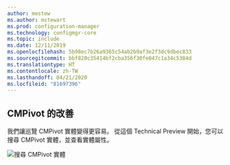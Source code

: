```yaml
---
author: mestew
ms.author: mstewart
ms.prod: configuration-manager
ms.technology: configmgr-core
ms.topic: include
ms.date: 12/11/2019
ms.openlocfilehash: 5b98ec7b26a9365c54ab2b9af3e2f3dc9dbec833
ms.sourcegitcommit: bbf820c35414bf2cba356f30fe047c1a34c5384d
ms.translationtype: HT
ms.contentlocale: zh-TW
ms.lasthandoff: 04/21/2020
ms.locfileid: "81697396"
---
```

## <a name="improvements-to-cmpivot"></a>CMPivot 的改善

我們讓巡覽 CMPivot 實體變得更容易。 從這個 Technical Preview 開始，您可以搜尋 CMPivot 實體，並查看實體屬性。

![搜尋 CMPivot 實體](../../media/5870934-search-cmpivot-entities.png)

